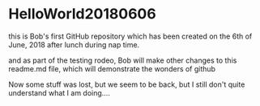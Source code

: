 # HelloWorld20180606
this is Bob's first GitHub repository which has been created on the 6th of June, 2018 after lunch during nap time. 

and as part of the testing rodeo, Bob will make other changes to this readme.md file, which will demonstrate the wonders of github

Now some stuff was lost, but we seem to be back, but I still don't quite understand what I am doing.... 
